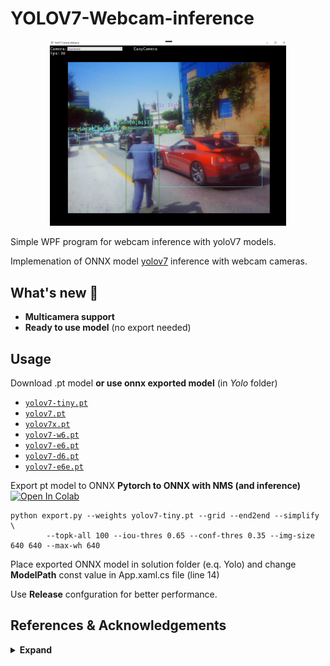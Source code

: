# YOLOV7-Webcam-inference

<div align="center">
    <a href="./">
        <img src="./Figure/RealTimePredictions.png" width="75%"/>
    </a>
</div>

Simple WPF program for webcam inference with yoloV7 models.

Implemenation of ONNX model [yolov7](https://github.com/WongKinYiu/yolov7) inference with webcam cameras.

## What's new 🤗 
- **Multicamera support**
- **Ready to use model** (no export needed)

## Usage
Download .pt model **or use onnx exported model** (in *Yolo* folder)
- [`yolov7-tiny.pt`](https://github.com/WongKinYiu/yolov7/releases/download/v0.1/yolov7-tiny.pt)
- [`yolov7.pt`](https://github.com/WongKinYiu/yolov7/releases/download/v0.1/yolov7.pt)
- [`yolov7x.pt`](https://github.com/WongKinYiu/yolov7/releases/download/v0.1/yolov7x.pt) 
- [`yolov7-w6.pt`](https://github.com/WongKinYiu/yolov7/releases/download/v0.1/yolov7-w6.pt) 
- [`yolov7-e6.pt`](https://github.com/WongKinYiu/yolov7/releases/download/v0.1/yolov7-e6.pt) 
- [`yolov7-d6.pt`](https://github.com/WongKinYiu/yolov7/releases/download/v0.1/yolov7-d6.pt)
- [`yolov7-e6e.pt`](https://github.com/WongKinYiu/yolov7/releases/download/v0.1/yolov7-e6e.pt)

Export pt model to ONNX
**Pytorch to ONNX with NMS (and inference)** <a href="https://colab.research.google.com/github/WongKinYiu/yolov7/blob/main/tools/YOLOv7onnx.ipynb"><img src="https://colab.research.google.com/assets/colab-badge.svg" alt="Open In Colab"></a>
```shell
python export.py --weights yolov7-tiny.pt --grid --end2end --simplify \
        --topk-all 100 --iou-thres 0.65 --conf-thres 0.35 --img-size 640 640 --max-wh 640
```
        
Place exported ONNX model in solution folder (e.q. Yolo) and change <b>ModelPath</b> const value in App.xaml.cs file (line 14)

Use <b>Release</b> confguration for better performance.

## References & Acknowledgements

<details><summary> <b>Expand</b> </summary>
        
* [https://github.com/WongKinYiu/yolov7](https://github.com/WongKinYiu/yolov7)
* [https://github.com/ivilson/Yolov7net](https://github.com/ivilson/Yolov7net)

</details>

